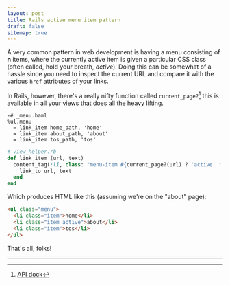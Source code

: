 ```yaml
---
layout: post
title: Rails active menu item pattern
draft: false
sitemap: true
---
```


A very common pattern in web development is having a menu consisting of **n** items,
where the currently active item is given a particular CSS class (often called, hold your breath, *active*). 
Doing this can be somewhat of a hassle since you need to inspect the current URL and compare it with the 
various `href` attributes of your links.

In Rails, however, there's a really nifty function called `current_page?`[^1] this is available
in all your views that does all the heavy lifting.


```haml
-# _menu.haml
%ul.menu
  = link_item home_path, 'home'
  = link_item about_path, 'about'
  = link_item tos_path, 'tos'
```

```ruby
# view_helper.rb
def link_item (url, text)
  content_tag(:li, class: "menu-item #{current_page?(url) ? 'active' : ''}") do
    link_to url, text
  end
end
```

Which produces HTML like this (assuming we're on the "about" page):

```html
<ul class="menu">
  <li class="item">home</li>
  <li class="item active">about</li>
  <li class="item">tos</li>
</ul>
```

That's all, folks!

---

[^1]: [API dock](https://apidock.com/rails/ActionView/Helpers/UrlHelper/current_page%3F)
